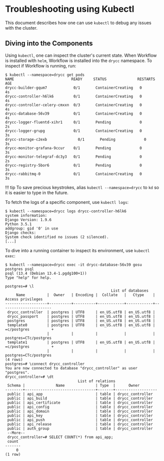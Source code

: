 # Troubleshooting using Kubectl

This document describes how one can use `kubectl` to debug any issues with the cluster.

## Diving into the Components

Using `kubectl`, one can inspect the cluster's current state. When Workflow is installed
with `helm`, Workflow is installed into the `drycc` namespace. To inspect if Workflow is
running, run:

	$ kubectl --namespace=drycc get pods
	NAME                          READY     STATUS              RESTARTS   AGE
	drycc-builder-gqum7            0/1       ContainerCreating   0          4s
	drycc-controller-h6lk6         0/1       ContainerCreating   0          4s
	drycc-controller-celery-cmxxn  0/3       ContainerCreating   0          4s
	drycc-database-56v39           0/1       ContainerCreating   0          4s
	drycc-logger-fluentd-xihr1     0/1       Pending             0          2s
	drycc-logger-grupg             0/1       ContainerCreating   0          3s
	drycc-storage-c2exb              0/1       Pending             0          3s
	drycc-monitor-grafana-9ccur    0/1       Pending             0          3s
	drycc-monitor-telegraf-dc3y3   0/1       Pending             0          2s
	drycc-registry-5bor6           0/1       Pending             0          3s
	drycc-rabbitmq-0               0/1       ContainerCreating   0          3s

!!! tip
	To save precious keystrokes, alias `kubectl --namespace=drycc` to `kd` so it is easier to type
	in the future.

To fetch the logs of a specific component, use `kubectl logs`:

	$ kubectl --namespace=drycc logs drycc-controller-h6lk6
	system information:
	Django Version: 1.9.6
	Python 3.5.1
	addgroup: gid '0' in use
	Django checks:
	System check identified no issues (2 silenced).
	[...]

To dive into a running container to inspect its environment, use `kubectl exec`:

	$ kubectl --namespace=drycc exec -it drycc-database-56v39 gosu postgres psql
    psql (13.4 (Debian 13.4-1.pgdg100+1))
    Type "help" for help.

	postgres=# \l
	                                                List of databases
	     Name          |  Owner   | Encoding |  Collate   |   Ctype    |   Access privileges
	-------------------+----------+----------+------------+------------+-----------------------
	 drycc_controller  | postgres | UTF8     | en_US.utf8 | en_US.utf8 |
	 drycc_passport    | postgres | UTF8     | en_US.utf8 | en_US.utf8 |
	 postgres          | postgres | UTF8     | en_US.utf8 | en_US.utf8 |
	 template0         | postgres | UTF8     | en_US.utf8 | en_US.utf8 | =c/postgres          +
	                   |          |          |            |            | postgres=CTc/postgres
	 template1         | postgres | UTF8     | en_US.utf8 | en_US.utf8 | =c/postgres          +
	                   |          |          |            |            | postgres=CTc/postgres
	(4 rows)
	postgres=# \connect drycc_controller
	You are now connected to database "drycc_controller" as user "postgres".
	drycc_controller=# \dt
	                                 List of relations
	 Schema |              Name              | Type  |      Owner
	--------+--------------------------------+-------+-------------------
	 public | api_app                        | table | drycc_controller
	 public | api_build                      | table | drycc_controller
	 public | api_certificate                | table | drycc_controller
	 public | api_config                     | table | drycc_controller
	 public | api_domain                     | table | drycc_controller
	 public | api_key                        | table | drycc_controller
	 public | api_push                       | table | drycc_controller
	 public | api_release                    | table | drycc_controller
	 public | auth_group                     | table | drycc_controller
	 --More--
	 drycc_controller=# SELECT COUNT(*) from api_app;
	 count
	-------
	     0
	(1 row)
